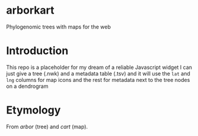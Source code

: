 # arborkart

Phylogenomic trees with maps for the web

# Introduction

This repo is a placeholder for my dream of a reliable Javascript widget
I can just give a tree (.nwk) and a metadata table (.tsv) and it will 
use the `lat` and `lng` columns for map icons and the rest for metadata
next to the tree nodes on a dendrogram

# Etymology

From _arbor_ (tree) and _cart_ (map).


